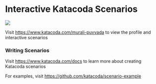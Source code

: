 # Interactive Katacoda Scenarios

[![](http://shields.katacoda.com/katacoda/murali-puvvada/count.svg)](https://www.katacoda.com/murali-puvvada "Get your profile on Katacoda.com")

Visit https://www.katacoda.com/murali-puvvada to view the profile and interactive scenarios

### Writing Scenarios
Visit https://www.katacoda.com/docs to learn more about creating Katacoda scenarios

For examples, visit https://github.com/katacoda/scenario-example
